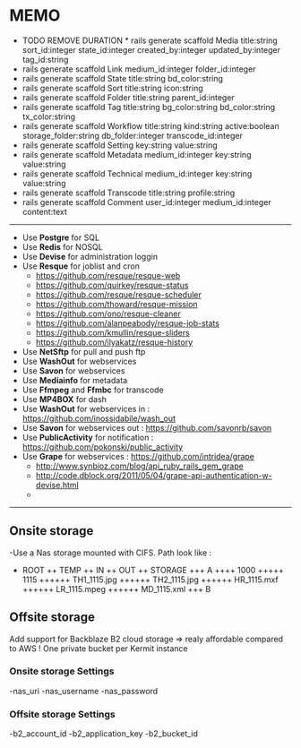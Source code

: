 # MEMO

- TODO REMOVE DURATION * rails generate scaffold Media title:string sort_id:integer state_id:integer created_by:integer updated_by:integer tag_id:string
- rails generate scaffold Link medium_id:integer folder_id:integer
- rails generate scaffold State title:string bd_color:string
- rails generate scaffold Sort title:string icon:string
- rails generate scaffold Folder title:string parent_id:integer
- rails generate scaffold Tag title:string bg_color:string bd_color:string tx_color:string
- rails generate scaffold Workflow title:string kind:string active:boolean storage_folder:string db_folder:integer transcode_id:integer
- rails generate scaffold Setting key:string value:string
- rails generate scaffold Metadata medium_id:integer key:string value:string
- rails generate scaffold Technical medium_id:integer key:string value:string
- rails generate scaffold Transcode title:string profile:string
- rails generate scaffold Comment user_id:integer medium_id:integer content:text
-----------------------------------------------
- Use **Postgre** for SQL
- Use **Redis** for NOSQL
- Use **Devise** for administration loggin
- Use **Resque** for joblist and cron
  - https://github.com/resque/resque-web
  - https://github.com/quirkey/resque-status
  - https://github.com/resque/resque-scheduler
  - https://github.com/thoward/resque-mission
  - https://github.com/ono/resque-cleaner
  - https://github.com/alanpeabody/resque-job-stats
  - https://github.com/kmullin/resque-sliders
  - https://github.com/ilyakatz/resque-history
- Use **NetSftp** for pull and push ftp
- Use **WashOut** for webservices
- Use **Savon** for webservices
- Use **Mediainfo** for metadata
- Use **Ffmpeg** and **Ffmbc** for transcode
- Use **MP4BOX** for dash
- Use **WashOut** for webservices in : https://github.com/inossidabile/wash_out
- Use **Savon** for webservices out : https://github.com/savonrb/savon
- Use **PublicActivity** for notification : https://github.com/pokonski/public_activity
- Use **Grape** for webservices : https://github.com/intridea/grape
  - http://www.synbioz.com/blog/api_ruby_rails_gem_grape
  - http://code.dblock.org/2011/05/04/grape-api-authentication-w-devise.html
  - 
------------------------------------

## Onsite storage
-Use a Nas storage mounted with CIFS. Path look like :
+ ROOT
++ TEMP
++ IN
++ OUT
++ STORAGE
+++ A
++++ 1000
+++++ 1115
++++++ TH1_1115.jpg
++++++ TH2_1115.jpg
++++++ HR_1115.mxf
++++++ LR_1115.mpeg
++++++ MD_1115.xml
+++ B

## Offsite storage
Add support for Backblaze B2 cloud storage => realy affordable compared to AWS !
One private bucket per Kermit instance

### Onsite storage Settings
-nas_uri
-nas_username
-nas_password

### Offsite storage Settings
-b2_account_id
-b2_application_key
-b2_bucket_id
